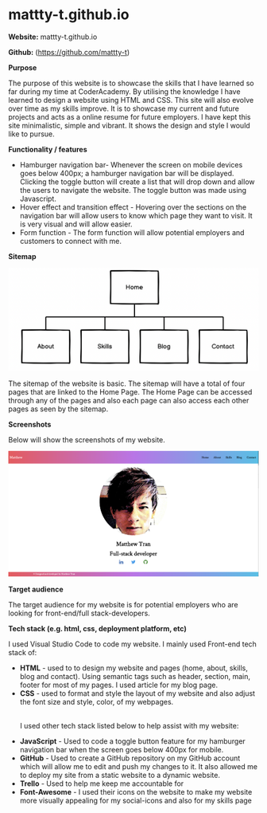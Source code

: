 # mattty-t.github.io
**Website:** mattty-t.github.io

**Github:** (https://github.com/mattty-t)

**Purpose**

The purpose of this website is to showcase the skills that I have learned so far during my time at CoderAcademy. By utilising the knowledge I have learned to design a website using HTML and CSS. This site will also evolve over time as my skills improve. It is to showcase my current and future projects and acts as a online resume for future employers. I have kept this site minimalistic, simple and vibrant. It shows the design and style I would like to pursue.

**Functionality / features**

<ul>
<li> Hamburger navigation bar- Whenever the screen on mobile devices goes below 400px; a hamburger navigation bar will be displayed. Clicking the toggle button will create a list that will drop down and allow the users to navigate the website. The toggle button was made using Javascript.</li>
<li> Hover effect and transition effect - Hovering over the sections on the navigation bar will allow users to know which page they want to visit. It is very visual and will allow easier.</li>
<li> Form function - The form function will allow potential employers and customers to connect with me.</li> 
</ul>


**Sitemap**


![SiteMap](./docs/sitemap.png)

The sitemap of the website is basic. The sitemap will have a total of four pages that are linked to the Home Page. The Home Page can be accessed through any of the pages and also each page can also access each other pages as seen by the sitemap. 


**Screenshots**

Below will show the screenshots of my website.

<img src="./docs/home page.png">



**Target audience**

The target audience for my website is for potential employers who are looking for front-end/full stack-developers.

**Tech stack (e.g. html, css, deployment platform, etc)**

I used Visual Studio Code to code my website. I mainly used Front-end tech stack of:  
<uL>
<li> <b>HTML</b> - used to to design my website and pages (home, about, skills, blog and contact). Using semantic tags such as header, section, main, footer for most of my pages. I used article for my blog page. </li>
<li> <b>CSS</b> - used to format and style the layout of my website and also adjust the font size and style, color, of my webpages. </li> 
<br>

I used other tech stack listed below to help assist with my website:
<li> <b>JavaScript</b> - Used to code a toggle button feature for my hamburger navigation bar when the screen goes below 400px for mobile.
</li>
<li> <b>GitHub</b> - Used to create a GitHub repository on my GitHub account which will allow me to edit and push my changes to it. It also allowed me to deploy my site from a static website to a dynamic website.
</li>
<li> <b>Trello</b> - Used to help me keep me accountable for </li>
<li> <b>Font-Awesome</b> - I used their icons on the website to make my website more visually appealing for my social-icons and also for my skills page</li>
</ul>
